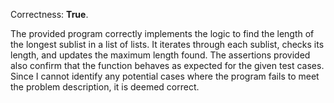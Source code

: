 Correctness: **True**.

The provided program correctly implements the logic to find the length of the longest sublist in a list of lists. It iterates through each sublist, checks its length, and updates the maximum length found. The assertions provided also confirm that the function behaves as expected for the given test cases. Since I cannot identify any potential cases where the program fails to meet the problem description, it is deemed correct.